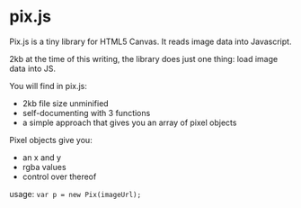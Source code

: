 # pix.js
Pix.js is a tiny library for HTML5 Canvas. It reads image data into Javascript.

2kb at the time of this writing, the library does just one thing: load image data into JS.

You will find in pix.js:
- 2kb file size unminified
- self-documenting with 3 functions
- a simple approach that gives you an array of pixel objects

Pixel objects give you:
- an x and y
- rgba values
- control over thereof

usage:
`var p = new Pix(imageUrl);`
